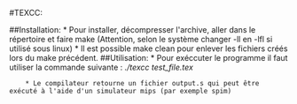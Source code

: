 #TEXCC:

##Installation:
		* Pour installer, décompresser l'archive, aller dans le répertoire et faire make (Attention, selon le système changer -ll en -lfl si utilisé sous linux)
		* Il est possible make clean pour enlever les fichiers créés lors du make précédent.
##Utilisation:
		* Pour exéccuter le programme il faut utiliser la commande suivante : *./texcc test_file.tex*

		* Le compilateur retourne un fichier output.s qui peut être exécuté à l'aide d'un simulateur mips (par exemple spim)
		
